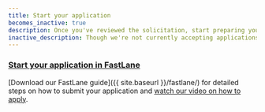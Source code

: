```yaml
---
title: Start your application
becomes_inactive: true
description: Once you've reviewed the solicitation, start preparing your Phase I application in FastLane.
inactive_description: Though we're not currently accepting applications, we encourage you to familiarize yourself with our [FastLane guide]({{ site.baseurl }}/fastlane/). This way, once the next solicitation opens, you'll be ready to craft your application. We'll release our next solicitation in {{ site.solicitation_released }}.
---
```

 
### [Start your application in FastLane](#)
 
[Download our FastLane guide]({{ site.baseurl }}/fastlane/) for detailed steps on how to submit your application and [watch our video on how to apply](https://www.youtube.com/watch?v=-0lhmfczIJ8&feature=youtu.be).

